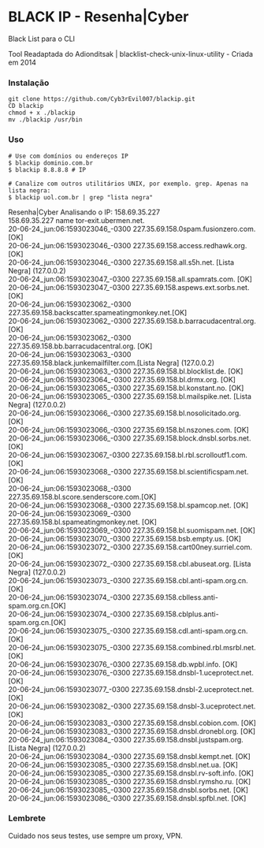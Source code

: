 # BLACK IP - Resenha|Cyber
Black List para o CLI

Tool Readaptada do Adionditsak | blacklist-check-unix-linux-utility - Criada em 2014

### Instalação

    git clone https://github.com/Cyb3rEvil007/blackip.git
    CD blackip
    chmod + x ./blackip
    mv ./blackip /usr/bin

### Uso

    # Use com domínios ou endereços IP
    $ blackip dominio.com.br
    $ blackip 8.8.8.8 # IP
    
    # Canalize com outros utilitários UNIX, por exemplo. grep. Apenas na lista negra:
    $ blackip uol.com.br | grep "lista negra"

Resenha|Cyber Analisando o IP: 158.69.35.227                                                                                                                                                                                               
158.69.35.227 name tor-exit.ubermen.net.                                                                                                                                                                                                   
20-06-24_jun:06:1593023046_-0300 227.35.69.158.0spam.fusionzero.com.    [OK]                                                                                                                                                               
20-06-24_jun:06:1593023046_-0300 227.35.69.158.access.redhawk.org.      [OK]                                                                                                                                                               
20-06-24_jun:06:1593023046_-0300 227.35.69.158.all.s5h.net.             [Lista Negra] (127.0.0.2)                                                                                                                                          
20-06-24_jun:06:1593023047_-0300 227.35.69.158.all.spamrats.com.        [OK]                                                                                                                                                               
20-06-24_jun:06:1593023047_-0300 227.35.69.158.aspews.ext.sorbs.net.    [OK]                                                                                                                             
20-06-24_jun:06:1593023062_-0300 227.35.69.158.backscatter.spameatingmonkey.net.[OK]                                                                                                                                                       
20-06-24_jun:06:1593023062_-0300 227.35.69.158.b.barracudacentral.org.  [OK]                                                                                                                                                               
20-06-24_jun:06:1593023062_-0300 227.35.69.158.bb.barracudacentral.org. [OK]                                                                                                                                                               
20-06-24_jun:06:1593023063_-0300 227.35.69.158.black.junkemailfilter.com.[Lista Negra] (127.0.0.2)                                                                                                                                         
20-06-24_jun:06:1593023063_-0300 227.35.69.158.bl.blocklist.de.         [OK]                                                                                                                                                               
20-06-24_jun:06:1593023064_-0300 227.35.69.158.bl.drmx.org.             [OK]                                                                                                                                                               
20-06-24_jun:06:1593023065_-0300 227.35.69.158.bl.konstant.no.          [OK]                                                                                                                                                               
20-06-24_jun:06:1593023065_-0300 227.35.69.158.bl.mailspike.net.        [Lista Negra] (127.0.0.2)                                                                                                                                          
20-06-24_jun:06:1593023066_-0300 227.35.69.158.bl.nosolicitado.org.     [OK]                                                                                                                                                               
20-06-24_jun:06:1593023066_-0300 227.35.69.158.bl.nszones.com.          [OK]                                                                                                                                                               
20-06-24_jun:06:1593023066_-0300 227.35.69.158.block.dnsbl.sorbs.net.   [OK]                                                                                                                                                               
20-06-24_jun:06:1593023067_-0300 227.35.69.158.bl.rbl.scrolloutf1.com.  [OK]                                                                                                                                                               
20-06-24_jun:06:1593023068_-0300 227.35.69.158.bl.scientificspam.net.   [OK]                                                                                                                                                               
20-06-24_jun:06:1593023068_-0300 227.35.69.158.bl.score.senderscore.com.[OK]                                                                                                                                                               
20-06-24_jun:06:1593023068_-0300 227.35.69.158.bl.spamcop.net.          [OK]                                                                                                                                                               
20-06-24_jun:06:1593023069_-0300 227.35.69.158.bl.spameatingmonkey.net. [OK]                                                                                                                                                               
20-06-24_jun:06:1593023069_-0300 227.35.69.158.bl.suomispam.net.        [OK]                                                                                                                                                               
20-06-24_jun:06:1593023070_-0300 227.35.69.158.bsb.empty.us.            [OK]                                                                                                                                                               
20-06-24_jun:06:1593023072_-0300 227.35.69.158.cart00ney.surriel.com.   [OK]                                                                                                                                                               
20-06-24_jun:06:1593023072_-0300 227.35.69.158.cbl.abuseat.org.         [Lista Negra] (127.0.0.2)                                                                                                                                          
20-06-24_jun:06:1593023073_-0300 227.35.69.158.cbl.anti-spam.org.cn.    [OK]                                                                                                                                                               
20-06-24_jun:06:1593023074_-0300 227.35.69.158.cblless.anti-spam.org.cn.[OK]                                                                                                                                                               
20-06-24_jun:06:1593023074_-0300 227.35.69.158.cblplus.anti-spam.org.cn.[OK]                                                                                                                                                               
20-06-24_jun:06:1593023075_-0300 227.35.69.158.cdl.anti-spam.org.cn.    [OK]                                                                                                                                                               
20-06-24_jun:06:1593023075_-0300 227.35.69.158.combined.rbl.msrbl.net.  [OK]                                                                                                                                                               
20-06-24_jun:06:1593023076_-0300 227.35.69.158.db.wpbl.info.            [OK]                                                                                                                                                               
20-06-24_jun:06:1593023076_-0300 227.35.69.158.dnsbl-1.uceprotect.net.  [OK]                                                                                                                                                               
20-06-24_jun:06:1593023077_-0300 227.35.69.158.dnsbl-2.uceprotect.net.  [OK]                                                                                                                                                               
20-06-24_jun:06:1593023082_-0300 227.35.69.158.dnsbl-3.uceprotect.net.  [OK]                                                                                                                                                               
20-06-24_jun:06:1593023083_-0300 227.35.69.158.dnsbl.cobion.com.        [OK]                                                                                                                                                               
20-06-24_jun:06:1593023083_-0300 227.35.69.158.dnsbl.dronebl.org.       [OK]                                                                                                                                                               
20-06-24_jun:06:1593023084_-0300 227.35.69.158.dnsbl.justspam.org.      [Lista Negra] (127.0.0.2)                                                                                                                                          
20-06-24_jun:06:1593023084_-0300 227.35.69.158.dnsbl.kempt.net.         [OK]                                                                                                                                                               
20-06-24_jun:06:1593023085_-0300 227.35.69.158.dnsbl.net.ua.            [OK]                                                                                                                                                               
20-06-24_jun:06:1593023085_-0300 227.35.69.158.dnsbl.rv-soft.info.      [OK]                                                                                                                                                               
20-06-24_jun:06:1593023085_-0300 227.35.69.158.dnsbl.rymsho.ru.         [OK]                                                                                                                                                               
20-06-24_jun:06:1593023085_-0300 227.35.69.158.dnsbl.sorbs.net.         [OK]                                                                                                                                                               
20-06-24_jun:06:1593023086_-0300 227.35.69.158.dnsbl.spfbl.net.         [OK]                                                                                                                                                               

### Lembrete
Cuidado nos seus testes, use sempre um proxy, VPN.
